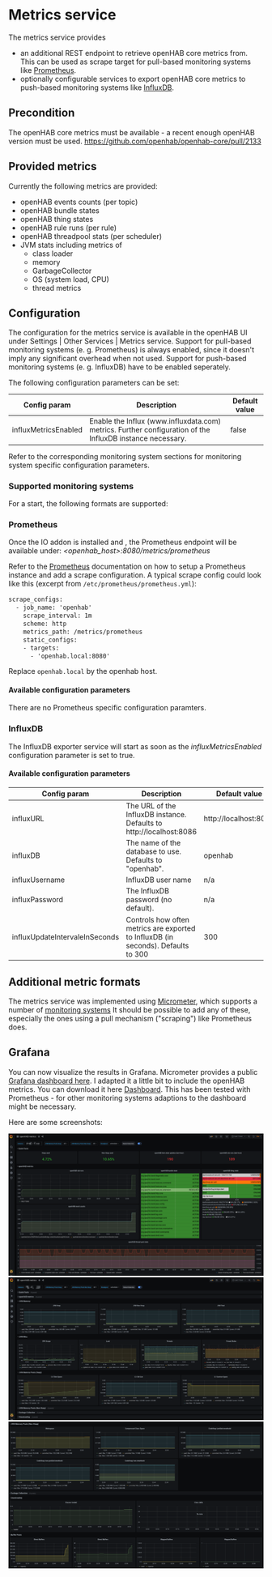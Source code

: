 # Metrics service

The metrics service provides 
* an additional REST endpoint to retrieve openHAB core metrics from. This can be used as scrape target for pull-based monitoring systems like [Prometheus](https://prometheus.io/).
* optionally configurable services to export openHAB core metrics to push-based monitoring systems like [InfluxDB](https://www.influxdata.com/). 

## Precondition

The openHAB core metrics must be available - a recent enough openHAB version must be used.
https://github.com/openhab/openhab-core/pull/2133

## Provided metrics

Currently the following metrics are provided: 

- openHAB events counts (per topic)
- openHAB bundle states
- openHAB thing states
- openHAB rule runs (per rule)
- openHAB threadpool stats (per scheduler)
- JVM stats including metrics of
    - class loader
    - memory
    - GarbageCollector
    - OS (system load, CPU)
    - thread metrics

## Configuration

The configuration for the metrics service is available in the openHAB UI under Settings | Other Services | Metrics service.
Support for pull-based monitoring systems (e. g. Prometheus) is always enabled, since it doesn't imply any significant overhead when not used.
Support for push-based monitoring systems (e. g. InfluxDB) have to be enabled seperately. 

The following configuration parameters can be set:
<table>
  <thead>
    <tr><th>Config param</th><th>Description</th><th>Default value</th></tr>
  </thead>
  <tbody>
    <tr><td>influxMetricsEnabled</td><td>Enable the Influx (www.influxdata.com) metrics. Further configuration of the InfluxDB instance necessary.</td><td>false</td></tr>
  </tbody>
</table>

Refer to the corresponding monitoring system sections for monitoring system specific configuration parameters.  

### Supported monitoring systems

For a start, the following formats are supported:

### Prometheus

 Once the IO addon is installed and , the Prometheus endpoint will be available under:
_<openhab_host>:8080/metrics/prometheus_ 

Refer to the [Prometheus](https://prometheus.io/) documentation on how to setup a Prometheus instance and add a scrape configuration. A typical scrape config could look like this (excerpt from `/etc/prometheus/prometheus.yml`):

````shell
scrape_configs:
  - job_name: 'openhab'
    scrape_interval: 1m
    scheme: http
    metrics_path: /metrics/prometheus
    static_configs:
    - targets:
      - 'openhab.local:8080'
````
Replace `openhab.local` by the openhab host.   

#### Available configuration parameters
There are no Prometheus specific configuration paramters.

### InfluxDB

The InfluxDB exporter service will start as soon as the _influxMetricsEnabled_ configuration parameter is set to true.

#### Available configuration parameters
<table>
  <thead>
    <tr><th>Config param</th><th>Description</th><th>Default value</th></tr>
  </thead>
  <tbody>
    <tr><td>influxURL</td><td>The URL of the InfluxDB instance. Defaults to http://localhost:8086</td><td>http://localhost:8086</td></tr>
    <tr><td>influxDB</td><td>The name of the database to use. Defaults to "openhab".</td><td>openhab</td></tr>
    <tr><td>influxUsername</td><td>InfluxDB user name</td><td>n/a</td></tr>
    <tr><td>influxPassword</td><td>The InfluxDB password (no default).</td><td>n/a</td></tr>
    <tr><td>influxUpdateIntervaleInSeconds</td><td>Controls how often metrics are exported to InfluxDB (in seconds). Defaults to 300</td><td>300</td></tr>
  </tbody>
</table>

## Additional metric formats

The metrics service was implemented using [Micrometer](https://micrometer.io), which supports a number of [monitoring systems](https://micrometer.io/docs) 
It should be possible to add any of these, especially the ones using a pull mechanism ("scraping") like Prometheus does.     

## Grafana

You can now visualize the results in Grafana. Micrometer provides a public [Grafana dashboard here](https://grafana.com/grafana/dashboards/4701). 
I adapted it a little bit to include the openHAB metrics. You can download it here [Dashboard](docs/dashboard.json). 
This has been tested with Prometheus - for other monitoring systems adaptions to the dashboard might be necessary.  

Here are some screenshots: 

![Grafana (1)](docs/grafana-1.png)
![Grafana (2)](docs/grafana-2.png)
![Grafana (3)](docs/grafana-3.png)